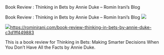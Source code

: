Book Review : Thinking in Bets by Annie Duke – Romin Irani’s Blog

Book Review : Thinking in Bets by Annie Duke – Romin Irani’s Blog
![](../_resources/f67b8d568404f08499916068eac484a7.png)

![](../_resources/a59c6579e2ce83f917bf56063cfff56c.png)https://rominirani.com/book-review-thinking-in-bets-by-annie-duke-c3d1ff449883

This is a book review for Thinking in Bets: Making Smarter Decisions When You Don’t Have All the Facts by Annie Duke.